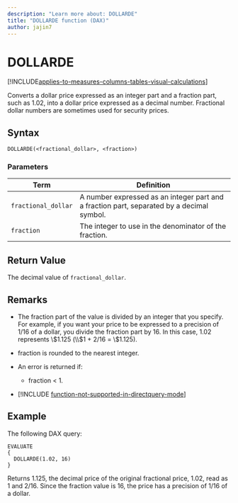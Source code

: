 ```yaml
---
description: "Learn more about: DOLLARDE"
title: "DOLLARDE function (DAX)"
author: jajin7
---
```


# DOLLARDE

[!INCLUDE[applies-to-measures-columns-tables-visual-calculations](includes/applies-to-measures-columns-tables-visual-calculations.md)]

Converts a dollar price expressed as an integer part and a fraction part, such as 1.02, into a dollar price expressed as a decimal number. Fractional dollar numbers are sometimes used for security prices.

## Syntax

```dax
DOLLARDE(<fractional_dollar>, <fraction>)
```

### Parameters

|Term|Definition|
|--------|--------------|
|`fractional_dollar`|A number expressed as an integer part and a fraction part, separated by a decimal symbol.|
|`fraction`|The integer to use in the denominator of the fraction.|

## Return Value

The decimal value of `fractional_dollar`.

## Remarks

- The fraction part of the value is divided by an integer that you specify. For example, if you want your price to be expressed to a precision of 1/16 of a dollar, you divide the fraction part by 16. In this case, 1.02 represents \\$1.125 (\\$1 + 2/16 = \\$1.125).

- fraction is rounded to the nearest integer.

- An error is returned if:
  - fraction < 1.

- [!INCLUDE [function-not-supported-in-directquery-mode](includes/function-not-supported-in-directquery-mode.md)]

## Example

The following DAX query:

```dax
EVALUATE
{
  DOLLARDE(1.02, 16)
}
```

Returns 1.125, the decimal price of the original fractional price, 1.02, read as 1 and 2/16. Since the fraction value is 16, the price has a precision of 1/16 of a dollar.
